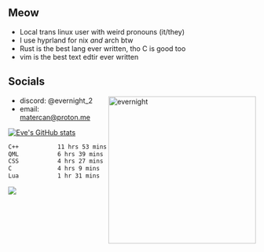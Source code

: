 ## Meow

- Local trans linux user with weird pronouns (it/they)
- I use hyprland for nix *and* arch btw
- Rust is the best lang ever written, tho C is good too
- vim is the best text edtir ever written

## Socials

<img src="https://media1.tenor.com/m/cRs4lnEWw48AAAAd/everknight-evernight.gif" alt="evernight" align="right" height="300" width="300">

- discord: @evernight_2
- email: matercan@proton.me

[![Eve's GitHub stats](https://github-readme-stats.vercel.app/api?username=Matercan&showicons=true&theme=tokyonight)](https://github.com/anuraghazra/github-readme-stats)

 <!--START_SECTION:waka-->

```txt
C++           11 hrs 53 mins  ████████▓░░░░░░░░░░░░░░░░   34.30 %
QML           6 hrs 39 mins   ████▓░░░░░░░░░░░░░░░░░░░░   19.21 %
CSS           4 hrs 27 mins   ███▒░░░░░░░░░░░░░░░░░░░░░   12.88 %
C             4 hrs 9 mins    ███░░░░░░░░░░░░░░░░░░░░░░   11.99 %
Lua           1 hr 31 mins    █░░░░░░░░░░░░░░░░░░░░░░░░   04.40 %
```

<!--END_SECTION:waka-->





<img src="https://count.getloli.com/@Matercan?name=Matercan&theme=rule34&padding=7&offset=0&align=top&scale=1&pixelated=1&darkmode=auto">

<!--
**Matercan/Matercan** is a ✨ _special_ ✨ repository because its `README.md` (this file) appears on your GitHub profile.

Here are some ideas to get you started:

- 🔭 I’m currently working on ...
- 🌱 I’m currently learning ...
- 👯 I’m looking to collaborate on ...
- 🤔 I’m looking for help with ...
- 💬 Ask me about ...
- 📫 How to reach me: ...
- 😄 Pronouns: ...
- ⚡ Fun fact: ...
-->
